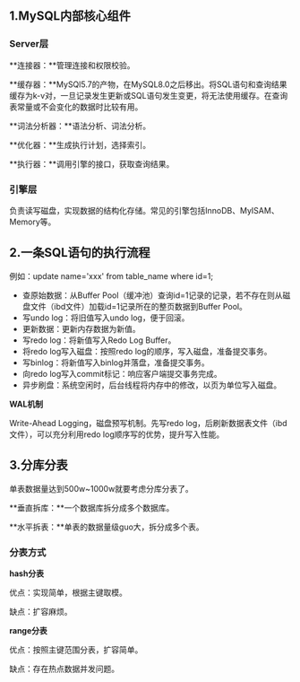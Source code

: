 ## 1.MySQL内部核心组件

### Server层

**连接器：**管理连接和权限校验。

**缓存器：**MySQl5.7的产物，在MySQL8.0之后移出。将SQL语句和查询结果缓存为k-v对，一旦记录发生更新或SQL语句发生变更，将无法使用缓存。在查询表常量或不会变化的数据时比较有用。

**词法分析器：**语法分析、词法分析。

**优化器：**生成执行计划，选择索引。

**执行器：**调用引擎的接口，获取查询结果。

### 引擎层

负责读写磁盘，实现数据的结构化存储。常见的引擎包括InnoDB、MyISAM、Memory等。

## 2.一条SQL语句的执行流程

例如：update name='xxx' from table_name where id=1;

- 查原始数据：从Buffer Pool（缓冲池）查询id=1记录的记录，若不存在则从磁盘文件（ibd文件）加载id=1记录所在的整页数据到Buffer Pool。
- 写undo log：将旧值写入undo log，便于回滚。
- 更新数据：更新内存数据为新值。
- 写redo log：将新值写入Redo Log Buffer。
- 将redo log写入磁盘：按照redo log的顺序，写入磁盘，准备提交事务。
- 写binlog：将新值写入binlog并落盘，准备提交事务。
- 向redo log写入commit标记：响应客户端提交事务完成。
- 异步刷盘：系统空闲时，后台线程将内存中的修改，以页为单位写入磁盘。



**WAL机制**

Write-Ahead Logging，磁盘预写机制。先写redo log，后刷新数据表文件（ibd文件），可以充分利用redo log顺序写的优势，提升写入性能。

## 3.分库分表

单表数据量达到500w~1000w就要考虑分库分表了。

**垂直拆库：**一个数据库拆分成多个数据库。

**水平拆表：**单表的数据量级guo大，拆分成多个表。

### 分表方式

**hash分表**

优点：实现简单，根据主键取模。

缺点：扩容麻烦。

**range分表**

优点：按照主键范围分表，扩容简单。

缺点：存在热点数据并发问题。